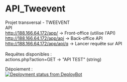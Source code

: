 # API_Tweevent
Projet transversal - TWEEVENT <br/>
API  <br/>
http://188.166.64.172/app/      -> Front-office (utilise l'API) <br/>
http://188.166.64.172/app/api   -> Back-office API <br/>
http://188.166.64.172/app/api/q -> Lancer requête sur API <br/>
 <br/>
Requêtes disponibles : <br/>
actions.php?action=GET -> "API TEST" (string)

Dépoiement : <br/>
<a href="http://deploybot.com"><img src="https://epsi-projet-i4.deploybot.com/badge/23779030021600/67839.svg" alt="Deployment status from DeployBot"></a>
